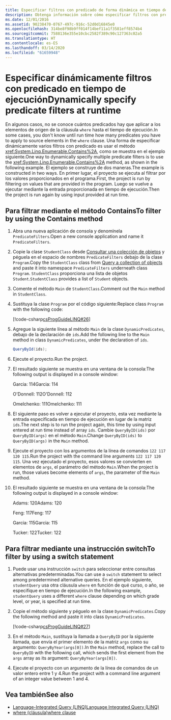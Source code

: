 ```yaml
---
title: Especificar filtros con predicado de forma dinámica en tiempo de ejecución (LINQ en C#)
description: Obtenga información sobre cómo especificar filtros con predicado de forma dinámica en tiempo de ejecución con LINQ en C#.
ms.date: 12/01/2016
ms.assetid: 90238470-0767-497c-916c-52d0d16845e0
ms.openlocfilehash: 314be8f98b9ff014f14bef11a1f3581eff8574b4
ms.sourcegitcommit: 7588136e355e10cbc2582f389c90c127363c02a5
ms.translationtype: HT
ms.contentlocale: es-ES
ms.lasthandoff: 03/14/2020
ms.locfileid: "61659948"
---
```

# <a name="dynamically-specify-predicate-filters-at-runtime"></a><span data-ttu-id="20b05-103">Especificar dinámicamente filtros con predicado en tiempo de ejecución</span><span class="sxs-lookup"><span data-stu-id="20b05-103">Dynamically specify predicate filters at runtime</span></span>

<span data-ttu-id="20b05-104">En algunos casos, no se conoce cuántos predicados hay que aplicar a los elementos de origen de la cláusula `where` hasta el tiempo de ejecución.</span><span class="sxs-lookup"><span data-stu-id="20b05-104">In some cases, you don't know until run time how many predicates you have to apply to source elements in the `where` clause.</span></span> <span data-ttu-id="20b05-105">Una forma de especificar dinámicamente varios filtros con predicado es usar el método <xref:System.Linq.Enumerable.Contains%2A>, como se muestra en el ejemplo siguiente.</span><span class="sxs-lookup"><span data-stu-id="20b05-105">One way to dynamically specify multiple predicate filters is to use the <xref:System.Linq.Enumerable.Contains%2A> method, as shown in the following example.</span></span> <span data-ttu-id="20b05-106">El ejemplo se construye de dos maneras.</span><span class="sxs-lookup"><span data-stu-id="20b05-106">The example is constructed in two ways.</span></span> <span data-ttu-id="20b05-107">En primer lugar, el proyecto se ejecuta al filtrar por los valores proporcionados en el programa.</span><span class="sxs-lookup"><span data-stu-id="20b05-107">First, the project is run by filtering on values that are provided in the program.</span></span> <span data-ttu-id="20b05-108">Luego se vuelve a ejecutar mediante la entrada proporcionada en tiempo de ejecución.</span><span class="sxs-lookup"><span data-stu-id="20b05-108">Then the project is run again by using input provided at run time.</span></span>

## <a name="to-filter-by-using-the-contains-method"></a><span data-ttu-id="20b05-109">Para filtrar mediante el método Contains</span><span class="sxs-lookup"><span data-stu-id="20b05-109">To filter by using the Contains method</span></span>

1. <span data-ttu-id="20b05-110">Abra una nueva aplicación de consola y denomínela `PredicateFilters`.</span><span class="sxs-lookup"><span data-stu-id="20b05-110">Open a new console application and name it `PredicateFilters`.</span></span>

2. <span data-ttu-id="20b05-111">Copie la clase `StudentClass` desde [Consultar una colección de objetos](query-a-collection-of-objects.md) y péguela en el espacio de nombres `PredicateFilters` debajo de la clase `Program`.</span><span class="sxs-lookup"><span data-stu-id="20b05-111">Copy the `StudentClass` class from [Query a collection of objects](query-a-collection-of-objects.md) and paste it into namespace `PredicateFilters` underneath class `Program`.</span></span> <span data-ttu-id="20b05-112">`StudentClass` proporciona una lista de objetos `Student`.</span><span class="sxs-lookup"><span data-stu-id="20b05-112">`StudentClass` provides a list of `Student` objects.</span></span>

3. <span data-ttu-id="20b05-113">Comente el método `Main` de `StudentClass`.</span><span class="sxs-lookup"><span data-stu-id="20b05-113">Comment out the `Main` method in `StudentClass`.</span></span>

4. <span data-ttu-id="20b05-114">Sustituya la clase `Program` por el código siguiente:</span><span class="sxs-lookup"><span data-stu-id="20b05-114">Replace class `Program` with the following code:</span></span>

     [!code-csharp[csProgGuideLINQ#26](~/samples/snippets/csharp/concepts/linq/how-to-dynamically-specify-predicate-filters-at-runtime_1.cs)]

5. <span data-ttu-id="20b05-115">Agregue la siguiente línea al método `Main` de la clase `DynamicPredicates`, debajo de la declaración de `ids`.</span><span class="sxs-lookup"><span data-stu-id="20b05-115">Add the following line to the `Main` method in class `DynamicPredicates`, under the declaration of `ids`.</span></span>

     ```csharp
     QueryById(ids);
     ```

6. <span data-ttu-id="20b05-116">Ejecute el proyecto.</span><span class="sxs-lookup"><span data-stu-id="20b05-116">Run the project.</span></span>

7. <span data-ttu-id="20b05-117">El resultado siguiente se muestra en una ventana de la consola:</span><span class="sxs-lookup"><span data-stu-id="20b05-117">The following output is displayed in a console window:</span></span>

     <span data-ttu-id="20b05-118">Garcia: 114</span><span class="sxs-lookup"><span data-stu-id="20b05-118">Garcia: 114</span></span>

     <span data-ttu-id="20b05-119">O'Donnell: 112</span><span class="sxs-lookup"><span data-stu-id="20b05-119">O'Donnell: 112</span></span>

     <span data-ttu-id="20b05-120">Omelchenko: 111</span><span class="sxs-lookup"><span data-stu-id="20b05-120">Omelchenko: 111</span></span>

8. <span data-ttu-id="20b05-121">El siguiente paso es volver a ejecutar el proyecto, esta vez mediante la entrada especificada en tiempo de ejecución en lugar de la matriz `ids`.</span><span class="sxs-lookup"><span data-stu-id="20b05-121">The next step is to run the project again, this time by using input entered at run time instead of array `ids`.</span></span> <span data-ttu-id="20b05-122">Cambie `QueryByID(ids)` por `QueryByID(args)` en el método `Main`.</span><span class="sxs-lookup"><span data-stu-id="20b05-122">Change `QueryByID(ids)` to `QueryByID(args)` in the `Main` method.</span></span>

9. <span data-ttu-id="20b05-123">Ejecute el proyecto con los argumentos de la línea de comandos `122 117 120 115`.</span><span class="sxs-lookup"><span data-stu-id="20b05-123">Run the project with the command line arguments `122 117 120 115`.</span></span> <span data-ttu-id="20b05-124">Una vez ejecutado el proyecto, esos valores se convierten en elementos de `args`, el parámetro del método `Main`.</span><span class="sxs-lookup"><span data-stu-id="20b05-124">When the project is run, those values become elements of `args`, the parameter of the `Main` method.</span></span>

10. <span data-ttu-id="20b05-125">El resultado siguiente se muestra en una ventana de la consola:</span><span class="sxs-lookup"><span data-stu-id="20b05-125">The following output is displayed in a console window:</span></span>

     <span data-ttu-id="20b05-126">Adams: 120</span><span class="sxs-lookup"><span data-stu-id="20b05-126">Adams: 120</span></span>

     <span data-ttu-id="20b05-127">Feng: 117</span><span class="sxs-lookup"><span data-stu-id="20b05-127">Feng: 117</span></span>

     <span data-ttu-id="20b05-128">Garcia: 115</span><span class="sxs-lookup"><span data-stu-id="20b05-128">Garcia: 115</span></span>

     <span data-ttu-id="20b05-129">Tucker: 122</span><span class="sxs-lookup"><span data-stu-id="20b05-129">Tucker: 122</span></span>

## <a name="to-filter-by-using-a-switch-statement"></a><span data-ttu-id="20b05-130">Para filtrar mediante una instrucción switch</span><span class="sxs-lookup"><span data-stu-id="20b05-130">To filter by using a switch statement</span></span>

1. <span data-ttu-id="20b05-131">Puede usar una instrucción `switch` para seleccionar entre consultas alternativas predeterminadas.</span><span class="sxs-lookup"><span data-stu-id="20b05-131">You can use a `switch` statement to select among predetermined alternative queries.</span></span> <span data-ttu-id="20b05-132">En el ejemplo siguiente, `studentQuery` usa otra cláusula `where` en función de qué curso, o año, se especifique en tiempo de ejecución.</span><span class="sxs-lookup"><span data-stu-id="20b05-132">In the following example, `studentQuery` uses a different `where` clause depending on which grade level, or year, is specified at run time.</span></span>

2. <span data-ttu-id="20b05-133">Copie el método siguiente y péguelo en la clase `DynamicPredicates`.</span><span class="sxs-lookup"><span data-stu-id="20b05-133">Copy the following method and paste it into class `DynamicPredicates`.</span></span>

     [!code-csharp[csProgGuideLINQ#27](~/samples/snippets/csharp/concepts/linq//how-to-dynamically-specify-predicate-filters-at-runtime_2.cs)]

3. <span data-ttu-id="20b05-134">En el método `Main`, sustituya la llamada a `QueryByID` por la siguiente llamada, que envía el primer elemento de la matriz `args` como su argumento: `QueryByYear(args[0])`.</span><span class="sxs-lookup"><span data-stu-id="20b05-134">In the `Main` method, replace the call to `QueryByID` with the following call, which sends the first element from the `args` array as its argument: `QueryByYear(args[0])`.</span></span>

4. <span data-ttu-id="20b05-135">Ejecute el proyecto con un argumento de la línea de comandos de un valor entero entre 1 y 4.</span><span class="sxs-lookup"><span data-stu-id="20b05-135">Run the project with a command line argument of an integer value between 1 and 4.</span></span>

## <a name="see-also"></a><span data-ttu-id="20b05-136">Vea también</span><span class="sxs-lookup"><span data-stu-id="20b05-136">See also</span></span>

- [<span data-ttu-id="20b05-137">Language-Integrated Query (LINQ)</span><span class="sxs-lookup"><span data-stu-id="20b05-137">Language Integrated Query (LINQ)</span></span>](index.md)
- [<span data-ttu-id="20b05-138">where (cláusula)</span><span class="sxs-lookup"><span data-stu-id="20b05-138">where clause</span></span>](../language-reference/keywords/where-clause.md)
